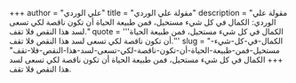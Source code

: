 +++
author = "علي الوردي"
title = "مقولة علي الوردي"
description = "مقولة علي الوردي: الكمال في كل شيء مستحيل، فمن طبيعة الحياة أن تكون ناقصة لكي تسعى لسد هذا النقص فلا تقف."
quote = '''الكمال في كل شيء مستحيل، فمن طبيعة الحياة أن تكون ناقصة لكي تسعى لسد هذا النقص فلا تقف.'''
slug = "الكمال-في-كل-شيء-مستحيل-فمن-طبيعة-الحياة-أن-تكون-ناقصة-لكي-تسعى-لسد-هذا-النقص-فلا-تقف"
+++
الكمال في كل شيء مستحيل، فمن طبيعة الحياة أن تكون ناقصة لكي تسعى لسد هذا النقص فلا تقف.
